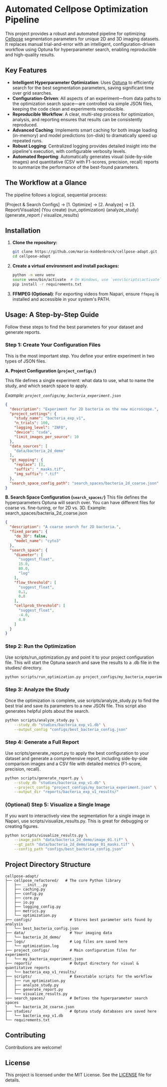 # Automated Cellpose Optimization Pipeline

This project provides a robust and automated pipeline for optimizing [Cellpose](https://github.com/MouseLand/cellpose)
segmentation parameters for unique 2D and 3D imaging datasets. It replaces manual trial-and-error with an intelligent,
configuration-driven workflow using Optuna for hyperparameter search, enabling reproducible and high-quality results.

## Key Features

- **Intelligent Hyperparameter Optimization**: Uses [Optuna](https://optuna.org/) to efficiently search for the best
  segmentation parameters, saving significant time over grid searches.
- **Configuration-Driven**: All aspects of an experiment—from data paths to the optimization search space—are controlled
  via simple JSON files, keeping the code clean and experiments reproducible.
- **Reproducible Workflow**: A clear, multi-step process for optimization, analysis, and reporting ensures that results
  can be consistently reproduced.
- **Advanced Caching**: Implements smart caching for both image loading (in-memory) and model predictions (on-disk) to
  dramatically speed up repeated runs.
- **Robust Logging**: Centralized logging provides detailed insight into the pipeline's execution, with configurable
  verbosity levels.
- **Automated Reporting**: Automatically generates visual (side-by-side images) and quantitative (CSV with F1-scores,
  precision, recall) reports to summarize the performance of the best-found parameters.

## The Workflow at a Glance

The pipeline follows a logical, sequential process:

[Project & Search Configs] -> [1. Optimize] -> [2. Analyze] -> [3. Report/Visualize]
(You create) (run_optimization) (analyze_study) (generate_report /
visualize_results)

## Installation

1. **Clone the repository:**
   ```bash
   git clone https://github.com/mario-koddenbrock/cellpose-adapt.git
   cd cellpose-adapt
   ```

2. **Create a virtual environment and install packages:**
   ```bash
   python -m venv venv
   source venv/bin/activate  # On Windows, use `venv\Scripts\activate`
   pip install -r requirements.txt
   ```

3. **FFMPEG (Optional)**: For exporting videos from Napari, ensure `ffmpeg` is installed and accessible in your system's
   PATH.

## Usage: A Step-by-Step Guide

Follow these steps to find the best parameters for your dataset and generate reports.

### Step 1: Create Your Configuration Files

This is the most important step. You define your entire experiment in two types of JSON files.

**A. Project Configuration (`project_configs/`)**

This file defines a single experiment: what data to use, what to name the study, and which search space to apply.

*Example: `project_configs/my_bacteria_experiment.json`*

```json
{
  "description": "Experiment for 2D bacteria on the new microscope.",
  "project_settings": {
    "study_name": "bacteria_exp_v1",
    "n_trials": 100,
    "logging_level": "INFO",
    "device": "cuda",
    "limit_images_per_source": 10
  },
  "data_sources": [
    "data/bacteria_2d_demo"
  ],
  "gt_mapping": {
    "replace": [],
    "suffix": "_masks.tif",
    "img_suffix": ".tif"
  },
  "search_space_config_path": "search_spaces/bacteria_2d_coarse.json"
}
```

**B. Search Space Configuration (`search_spaces/`)**
This file defines the hyperparameters Optuna will search over. You can have different files for coarse vs. fine-tuning,
or for 2D vs. 3D.
Example: search_spaces/bacteria_2d_coarse.json

```json
{
  "description": "A coarse search for 2D bacteria.",
  "fixed_params": {
    "do_3D": false,
    "model_name": "cyto3"
  },
  "search_space": {
    "diameter": [
      "suggest_float",
      15.0,
      80.0,
      "log"
    ],
    "flow_threshold": [
      "suggest_float",
      0.1,
      0.8
    ],
    "cellprob_threshold": [
      "suggest_float",
      -4.0,
      4.0
    ]
  }
}
```

### Step 2: Run the Optimization

Use scripts/run_optimization.py and point it to your project configuration file. This will start the Optuna search and
save the results to a .db file in the studies/ directory.

```bash
python scripts/run_optimization.py project_configs/my_bacteria_experiment.json
```

### Step 3: Analyze the Study

Once the optimization is complete, use scripts/analyze_study.py to find the best trial and save its parameters to a new
JSON file. This script also generates helpful plots about the search.

```bash
python scripts/analyze_study.py \
    --study_db "studies/bacteria_exp_v1.db" \
    --output_config "configs/best_bacteria_config.json"
```

### Step 4: Generate a Full Report

Use scripts/generate_report.py to apply the best configuration to your dataset and generate a comprehensive report,
including side-by-side comparison images and a CSV file with detailed metrics (F1-score, precision, recall).

```bash
python scripts/generate_report.py \
    --study_db "studies/bacteria_exp_v1.db" \
    --project_config "project_configs/my_bacteria_experiment.json" \
    --output_dir "reports/bacteria_exp_v1_results/"
```

### (Optional) Step 5: Visualize a Single Image

If you want to interactively view the segmentation for a single image in Napari, use scripts/visualize_results.py. This
is great for debugging or creating figures.

```bash
python scripts/visualize_results.py \
    --image_path "data/bacteria_2d_demo/image_01.tif" \
    --gt_path "data/bacteria_2d_demo/image_01_masks.tif" \
    --config_path "configs/best_bacteria_config.json"
```

## Project Directory Structure

```plaintext
cellpose-adapt/
├── cellpose_refactored/   # The core Python library
│   ├── __init__.py
│   ├── caching.py
│   ├── config.py
│   ├── core.py
│   ├── io.py
│   ├── logging_config.py
│   ├── metrics.py
│   └── optimization.py
├── configs/                 # Stores best parameter sets found by analysis
│   └── best_bacteria_config.json
├── data/                    # Your imaging data
│   └── bacteria_2d_demo/
├── logs/                    # Log files are saved here
│   └── optimization.log
├── project_configs/         # Main configuration files for experiments
│   └── my_bacteria_experiment.json
├── reports/                 # Output directory for visual & quantitative reports
│   └── bacteria_exp_v1_results/
├── scripts/                 # Executable scripts for the workflow
│   ├── run_optimization.py
│   ├── analyze_study.py
│   ├── generate_report.py
│   └── visualize_results.py
├── search_spaces/           # Defines the hyperparameter search spaces
│   └── bacteria_2d_coarse.json
├── studies/                 # Optuna study databases are saved here
│   └── bacteria_exp_v1.db
└── requirements.txt
```

## Contributing

Contributions are welcome!

## License

This project is licensed under the MIT License. See the [LICENSE](LICENSE) file for details.

